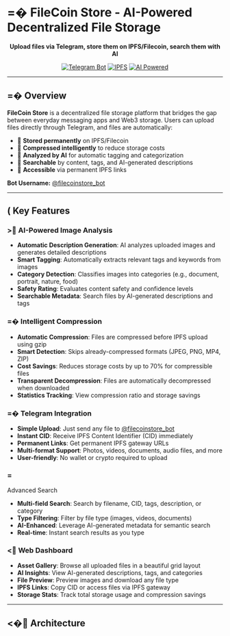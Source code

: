 # =� FileCoin Store - AI-Powered Decentralized File Storage

<div align="center">

**Upload files via Telegram, store them on IPFS/Filecoin, search them with AI**

[![Telegram Bot](https://img.shields.io/badge/Telegram-@filecoinstore__bot-blue?logo=telegram)](https://t.me/filecoinstore_bot)
[![IPFS](https://img.shields.io/badge/Storage-IPFS%2FFilecoin-brightgreen?logo=ipfs)](https://ipfs.io)
[![AI Powered](https://img.shields.io/badge/AI-Vision%20Analysis-purple?logo=openai)](https://openrouter.ai)

</div>

---

## =� Overview

**FileCoin Store** is a decentralized file storage platform that bridges the gap between everyday messaging apps and Web3 storage. Users can upload files directly through Telegram, and files are automatically:

-  **Stored permanently** on IPFS/Filecoin
-  **Compressed intelligently** to reduce storage costs
-  **Analyzed by AI** for automatic tagging and categorization
-  **Searchable** by content, tags, and AI-generated descriptions
-  **Accessible** via permanent IPFS links

**Bot Username:** [@filecoinstore_bot](https://t.me/filecoinstore_bot)

---

## ( Key Features

### > AI-Powered Image Analysis
- **Automatic Description Generation**: AI analyzes uploaded images and generates detailed descriptions
- **Smart Tagging**: Automatically extracts relevant tags and keywords from images
- **Category Detection**: Classifies images into categories (e.g., document, portrait, nature, food)
- **Safety Rating**: Evaluates content safety and confidence levels
- **Searchable Metadata**: Search files by AI-generated descriptions and tags

### =� Intelligent Compression
- **Automatic Compression**: Files are compressed before IPFS upload using gzip
- **Smart Detection**: Skips already-compressed formats (JPEG, PNG, MP4, ZIP)
- **Cost Savings**: Reduces storage costs by up to 70% for compressible files
- **Transparent Decompression**: Files are automatically decompressed when downloaded
- **Statistics Tracking**: View compression ratio and storage savings

### =� Telegram Integration
- **Simple Upload**: Just send any file to [@filecoinstore_bot](https://t.me/filecoinstore_bot)
- **Instant CID**: Receive IPFS Content Identifier (CID) immediately
- **Permanent Links**: Get permanent IPFS gateway URLs
- **Multi-format Support**: Photos, videos, documents, audio files, and more
- **User-friendly**: No wallet or crypto required to upload

### =
 Advanced Search
- **Multi-field Search**: Search by filename, CID, tags, description, or category
- **Type Filtering**: Filter by file type (images, videos, documents)
- **AI-Enhanced**: Leverage AI-generated metadata for semantic search
- **Real-time**: Instant search results as you type

### < Web Dashboard
- **Asset Gallery**: Browse all uploaded files in a beautiful grid layout
- **AI Insights**: View AI-generated descriptions, tags, and categories
- **File Preview**: Preview images and download any file type
- **IPFS Links**: Copy CID or access files via IPFS gateway
- **Storage Stats**: Track total storage usage and compression savings

---

## <� Architecture

```

